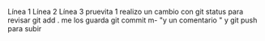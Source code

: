 Línea 1
Línea 2
Línea 3
pruevita 1
realizo un cambio con git status para revisar
git add . me los guarda 
git commit m- "y un comentario "
y git push para subir